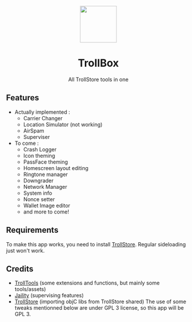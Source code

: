 <p align="center">
   <img align="center" src='https://i.ibb.co/xgBVM72/logo-modified.png' width=100>
 </p>
 <h1 align="center"> TrollBox </h1>
 <p align="center">All TrollStore tools in one</p>
 
 ## Features
- Actually implemented :
  - Carrier Changer
  - Location Simulator (not working)
  - AirSpam
  - Superviser
- To come :
  - Crash Logger
  - Icon theming
  - PassFace theming
  - Homescreen layout editing
  - Ringtone manager
  - Downgrader
  - Network Manager
  - System info
  - Nonce setter
  - Wallet Image editor
  - and more to come!

## Requirements
To make this app works, you need to install [TrollStore](https://github.com/opa334/TrollStore). Regular sideloading just won't work.

## Credits
- [TrollTools](https://github.com/sourcelocation/TrollTools) (some extensions and functions, but mainly some tools/assets)
- [Jaility](https://github.com/haxi0/Jaility) (supervising features)
- [TrollStore](https://github.com/opa334/TrollStore) (importing objC libs from TrollStore shared)
The use of some tweaks mentionned below are under GPL 3 license, so this app will be GPL 3.

